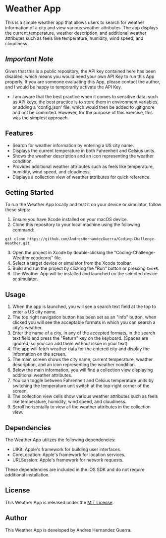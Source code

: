 # Weather App

This is a simple weather app that allows users to search for weather information of a city and view various weather attributes. The app displays the current temperature, weather description, and additional weather attributes such as feels like temperature, humidity, wind speed, and cloudiness.

## *Important Note*

Given that this is a public repository, the API key contained here has been disabled, which means you would need your own API Key to run this App properly. If you are someone evaluating this App, please contact the author, and I would be happy to temporarily activate the API Key.
- I am aware that the best practice when it comes to sensitive data, such as API keys, the best practice is to store them in environment variables, or adding a 'config.json' file, which would then be added to .gitignore and not be commited. However, for the purpose of this exercise, this was the simplest approach.

## Features

- Search for weather information by entering a US city name.
- Displays the current temperature in both Fahrenheit and Celsius units.
- Shows the weather description and an icon representing the weather condition.
- Provides additional weather attributes such as feels like temperature, humidity, wind speed, and cloudiness.
- Displays a collection view of weather attributes for quick reference.

## Getting Started

To run the Weather App locally and test it on your device or simulator, follow these steps:

1. Ensure you have Xcode installed on your macOS device.
2. Clone this repository to your local machine using the following command:

```shell
git clone https://github.com/AndresHernandezGuerra/Coding-Challenge-Weather.git
```

3. Open the project in Xcode by double-clicking the "Coding-Challenge-Weather.xcodeproj" file.
4. Select a target device or simulator from the Xcode toolbar.
5. Build and run the project by clicking the "Run" button or pressing `Cmd+R`.
6. The Weather App will be installed and launched on the selected device or simulator.

## Usage

1. When the app is launched, you will see a search text field at the top to enter a US city name.
2. The top right navigation button has been set as an "info" button, when clicked you will see the acceptable formats in which you can search a city's weather.
3. Enter the name of a city, in any of the accepted formats, in the search text field and press the "Return" key on the keyboard. (Spaces are ignored, so you can add them without issue in your text)
4. The app will fetch weather data for the entered city and display the information on the screen.
5. The main screen shows the city name, current temperature, weather description, and an icon representing the weather condition.
6. Below the main information, you will find a collection view displaying additional weather attributes.
7. You can toggle between Fahrenheit and Celsius temperature units by switching the temperature unit switch at the top-right corner of the screen.
8. The collection view cells show various weather attributes such as feels like temperature, humidity, wind speed, and cloudiness.
9. Scroll horizontally to view all the weather attributes in the collection view.

## Dependencies

The Weather App utilizes the following dependencies:

- UIKit: Apple's framework for building user interfaces.
- CoreLocation: Apple's framework for location services.
- URLSession: Apple's framework for network requests.

These dependencies are included in the iOS SDK and do not require additional installation.

## License

This Weather App is released under the [MIT License](LICENSE).

## Author

This Weather App is developed by Andres Hernandez Guerra.
